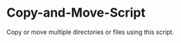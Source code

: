 Copy-and-Move-Script
====================

Copy or move multiple directories or files using this script.